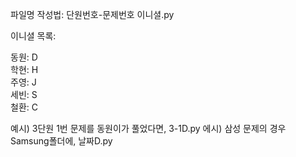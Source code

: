 파일명 작성법: 단원번호-문제번호 이니셜.py

이니셜 목록:

동원: D  
학현: H  
주영: J  
세빈: S  
철환: C  

예시) 3단원 1번 문제를 동원이가 풀었다면, 3-1D.py
에시) 삼성 문제의 경우 Samsung폴더에, 날짜D.py
